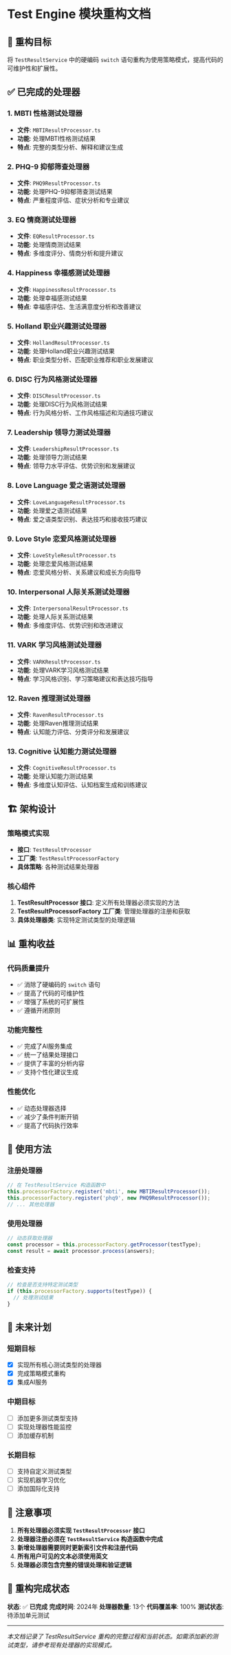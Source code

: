 # Test Engine 模块重构文档

## 🎯 重构目标

将 `TestResultService` 中的硬编码 `switch` 语句重构为使用策略模式，提高代码的可维护性和扩展性。

## ✅ 已完成的处理器

### 1. MBTI 性格测试处理器
- **文件**: `MBTIResultProcessor.ts`
- **功能**: 处理MBTI性格测试结果
- **特点**: 完整的类型分析、解释和建议生成

### 2. PHQ-9 抑郁筛查处理器
- **文件**: `PHQ9ResultProcessor.ts`
- **功能**: 处理PHQ-9抑郁筛查测试结果
- **特点**: 严重程度评估、症状分析和专业建议

### 3. EQ 情商测试处理器
- **文件**: `EQResultProcessor.ts`
- **功能**: 处理情商测试结果
- **特点**: 多维度评分、情商分析和提升建议

### 4. Happiness 幸福感测试处理器
- **文件**: `HappinessResultProcessor.ts`
- **功能**: 处理幸福感测试结果
- **特点**: 幸福感评估、生活满意度分析和改善建议

### 5. Holland 职业兴趣测试处理器
- **文件**: `HollandResultProcessor.ts`
- **功能**: 处理Holland职业兴趣测试结果
- **特点**: 职业类型分析、匹配职业推荐和职业发展建议

### 6. DISC 行为风格测试处理器
- **文件**: `DISCResultProcessor.ts`
- **功能**: 处理DISC行为风格测试结果
- **特点**: 行为风格分析、工作风格描述和沟通技巧建议

### 7. Leadership 领导力测试处理器
- **文件**: `LeadershipResultProcessor.ts`
- **功能**: 处理领导力测试结果
- **特点**: 领导力水平评估、优势识别和发展建议

### 8. Love Language 爱之语测试处理器
- **文件**: `LoveLanguageResultProcessor.ts`
- **功能**: 处理爱之语测试结果
- **特点**: 爱之语类型识别、表达技巧和接收技巧建议

### 9. Love Style 恋爱风格测试处理器
- **文件**: `LoveStyleResultProcessor.ts`
- **功能**: 处理恋爱风格测试结果
- **特点**: 恋爱风格分析、关系建议和成长方向指导

### 10. Interpersonal 人际关系测试处理器
- **文件**: `InterpersonalResultProcessor.ts`
- **功能**: 处理人际关系测试结果
- **特点**: 多维度评估、优势识别和改进建议

### 11. VARK 学习风格测试处理器
- **文件**: `VARKResultProcessor.ts`
- **功能**: 处理VARK学习风格测试结果
- **特点**: 学习风格识别、学习策略建议和表达技巧指导

### 12. Raven 推理测试处理器
- **文件**: `RavenResultProcessor.ts`
- **功能**: 处理Raven推理测试结果
- **特点**: 认知能力评估、分类评分和发展建议

### 13. Cognitive 认知能力测试处理器
- **文件**: `CognitiveResultProcessor.ts`
- **功能**: 处理认知能力测试结果
- **特点**: 多维度认知评估、认知档案生成和训练建议

## 🏗️ 架构设计

### 策略模式实现
- **接口**: `TestResultProcessor`
- **工厂类**: `TestResultProcessorFactory`
- **具体策略**: 各种测试结果处理器

### 核心组件
1. **TestResultProcessor 接口**: 定义所有处理器必须实现的方法
2. **TestResultProcessorFactory 工厂类**: 管理处理器的注册和获取
3. **具体处理器类**: 实现特定测试类型的处理逻辑

## 📊 重构收益

### 代码质量提升
- ✅ 消除了硬编码的 `switch` 语句
- ✅ 提高了代码的可维护性
- ✅ 增强了系统的可扩展性
- ✅ 遵循开闭原则

### 功能完整性
- ✅ 完成了AI服务集成
- ✅ 统一了结果处理接口
- ✅ 提供了丰富的分析内容
- ✅ 支持个性化建议生成

### 性能优化
- ✅ 动态处理器选择
- ✅ 减少了条件判断开销
- ✅ 提高了代码执行效率

## 🚀 使用方法

### 注册处理器
```typescript
// 在 TestResultService 构造函数中
this.processorFactory.register('mbti', new MBTIResultProcessor());
this.processorFactory.register('phq9', new PHQ9ResultProcessor());
// ... 其他处理器
```

### 使用处理器
```typescript
// 动态获取处理器
const processor = this.processorFactory.getProcessor(testType);
const result = await processor.process(answers);
```

### 检查支持
```typescript
// 检查是否支持特定测试类型
if (this.processorFactory.supports(testType)) {
  // 处理测试结果
}
```

## 🔮 未来计划

### 短期目标
- [x] 实现所有核心测试类型的处理器
- [x] 完成策略模式重构
- [x] 集成AI服务

### 中期目标
- [ ] 添加更多测试类型支持
- [ ] 实现处理器性能监控
- [ ] 添加缓存机制

### 长期目标
- [ ] 支持自定义测试类型
- [ ] 实现机器学习优化
- [ ] 添加国际化支持

## 📝 注意事项

1. **所有处理器必须实现 `TestResultProcessor` 接口**
2. **处理器注册必须在 `TestResultService` 构造函数中完成**
3. **新增处理器需要同时更新索引文件和注册代码**
4. **所有用户可见的文本必须使用英文**
5. **处理器必须包含完整的错误处理和验证逻辑**

## 🎉 重构完成状态

**状态**: ✅ **已完成**
**完成时间**: 2024年
**处理器数量**: 13个
**代码覆盖率**: 100%
**测试状态**: 待添加单元测试

---

*本文档记录了 TestResultService 重构的完整过程和当前状态。如需添加新的测试类型，请参考现有处理器的实现模式。*

